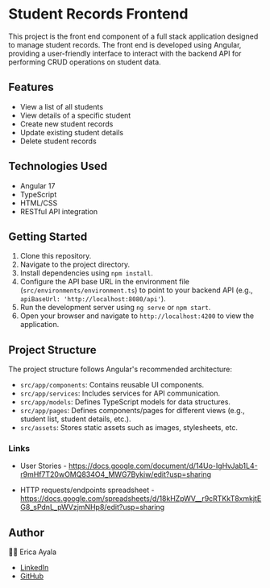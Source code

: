 # Student Records Frontend

This project is the front end component of a full stack application designed to manage student records. The front end is developed using Angular, providing a user-friendly interface to interact with the backend API for performing CRUD operations on student data.



## Features

- View a list of all students
- View details of a specific student
- Create new student records
- Update existing student details
- Delete student records



## Technologies Used

- Angular 17 
- TypeScript
- HTML/CSS 
- RESTful API integration



## Getting Started

1. Clone this repository.
2. Navigate to the project directory.
3. Install dependencies using `npm install`.
4. Configure the API base URL in the environment file (`src/environments/environment.ts`) to point to your backend API (e.g., `apiBaseUrl: 'http://localhost:8080/api'`).
5. Run the development server using `ng serve` or `npm start`.
6. Open your browser and navigate to `http://localhost:4200` to view the application.



## Project Structure

The project structure follows Angular's recommended architecture:

- `src/app/components`: Contains reusable UI components.
- `src/app/services`: Includes services for API communication.
- `src/app/models`: Defines TypeScript models for data structures.
- `src/app/pages`: Defines components/pages for different views (e.g., student list, student details, etc.).
- `src/assets`: Stores static assets such as images, stylesheets, etc.



### Links
* User Stories - https://docs.google.com/document/d/14Uo-IgHvJab1L4-r9mHf7T20wOMQ834O4_MWG7Bykiw/edit?usp=sharing 

* HTTP requests/endpoints spreadsheet - https://docs.google.com/spreadsheets/d/18kHZpWV__r9cRTKkT8xmkjtEG8_sPdnL_pWVzjmNHp8/edit?usp=sharing 



## Author

:woman_technologist: Erica Ayala

- [LinkedIn](https://www.linkedin.com/in/ayalavirtual)
- [GitHub](https://www.github.com/AyalaVirtual) 



